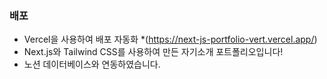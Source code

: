 ### 배포
* Vercel을 사용하여 배포 자동화
*(https://next-js-portfolio-vert.vercel.app/)
* Next.js와 Tailwind CSS를 사용하여 만든 자기소개 포트폴리오입니다!
* 노션 데이터베이스와 연동하였습니다.
